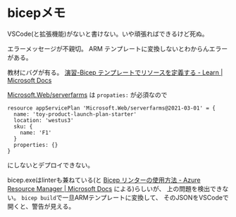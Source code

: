 # bicepメモ

VSCode(と拡張機能)がないと書けない。いや頑張ればできるけど死ぬ。

エラーメッセージが不親切。
ARM テンプレートに変換しないとわからんエラーがある。

教材にバグが有る。
[演習-Bicep テンプレートでリソースを定義する - Learn | Microsoft Docs](https://docs.microsoft.com/ja-jp/learn/modules/build-first-bicep-template/4-exercise-define-resources-bicep-template?pivots=powershell)


[Microsoft.Web/serverfarms](https://docs.microsoft.com/en-us/azure/templates/microsoft.web/serverfarms?pivots=deployment-language-bicep#skudescription)
は `propaties:` が必須なので
```bicep
resource appServicePlan 'Microsoft.Web/serverfarms@2021-03-01' = {
  name: 'toy-product-launch-plan-starter'
  location: 'westus3'
  sku: {
    name: 'F1'
  }
  properties: {}
}
```
にしないとデプロイできない。

bicep.exeはlinterも兼ねている(と [Bicep リンターの使用方法 - Azure Resource Manager | Microsoft Docs](https://docs.microsoft.com/ja-jp/azure/azure-resource-manager/bicep/linter) による)らしいが、
上の問題を検出できない。 `bicep build`で一旦ARMテンプレートに変換して、
そのJSONをVSCodeで開くと、警告が見える。
